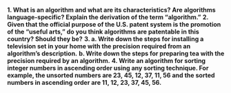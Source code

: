 **1. What is an algorithm and what are its characteristics? Are algorithms language-specific? Explain the derivation of the term “algorithm.”**
**2. Given that the official purpose of the U.S. patent system is the promotion of the “useful arts,” do you think algorithms are patentable in this country? Should they be?**
**3. a. Write down the steps for installing a television set in your home with the precision required from an algorithm’s description.**
**b. Write down the steps for preparing tea with the precision required by an algorithm.**
**4. Write an algorithm for sorting integer numbers in ascending order using any sorting technique. For example, the unsorted numbers are 23, 45, 12, 37, 11, 56 and the sorted numbers in ascending order are 11, 12, 23, 37, 45, 56.**